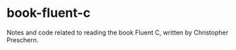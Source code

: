 # book-fluent-c
Notes and code related to reading the book Fluent C, written by Christopher Preschern.
